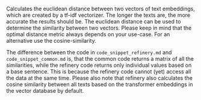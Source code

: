 Calculates the euclidean distance between two vectors of text embeddings, which are created by a tf-idf vectorizer. The longer the texts are, the more accurate the results should be. The euclidean distance can be used to determine the similarity between two vectors. Please keep in mind that the optimal distance metric always depends on your use-case. For an alternative use the cosine-similarity.

The difference between the code in `code_snippet_refinery.md` and `code_snippet_common.md` is, that the common code returns a matrix of all the similarities, while the refinery code returns only individual values based on a base sentence. This is because the refinery code cannot (yet) access all the data at the same time. Please also note that refinery also calculates the cosine similarity between all texts based on the transformer embeddings in the vector database by default. 